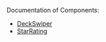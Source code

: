 Documentation of Components:

- [DeckSwiper](/docs/DeckSwiper.md)
- [StarRating](/docs/StarRating.md)

